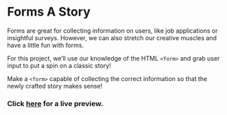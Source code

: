 # Forms A Story

Forms are great for collecting information on users, like job applications or insightful surveys. However, we can also stretch our creative muscles and have a little fun with forms. 

For this project, we’ll use our knowledge of the HTML `<form>` and grab user input to put a spin on a classic story!

Make a `<form>` capable of collecting the correct information so that the newly crafted story makes sense!

### Click [here](https://codepen.io/ehlzi/pen/gOzOJYY) for a live preview.
